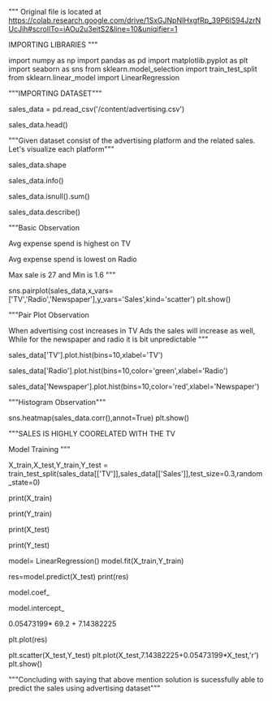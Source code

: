 """
Original file is located at
    https://colab.research.google.com/drive/1SxGJNpNIHxgfRp_39P6lS94JzrNUcJih#scrollTo=iAOu2u3eitS2&line=10&uniqifier=1

IMPORTING LIBRARIES
"""

import numpy as np
import pandas as pd
import matplotlib.pyplot as plt
import seaborn as sns
from sklearn.model_selection import train_test_split
from sklearn.linear_model import LinearRegression

"""IMPORTING DATASET"""

sales_data = pd.read_csv('/content/advertising.csv')

sales_data.head()

"""Given dataset consist of the advertising platform and the related sales. Let's visualize each platform"""

sales_data.shape

sales_data.info()

sales_data.isnull().sum()

sales_data.describe()

"""Basic Observation

Avg expense spend is highest on TV

Avg expense spend is lowest on Radio

Max sale is 27 and Min is 1.6
"""

sns.pairplot(sales_data,x_vars=['TV','Radio','Newspaper'],y_vars='Sales',kind='scatter')
plt.show()

"""Pair Plot Observation

When advertising cost increases in TV Ads the sales will increase as well, While for the newspaper and radio it is bit unpredictable
"""

sales_data['TV'].plot.hist(bins=10,xlabel='TV')

sales_data['Radio'].plot.hist(bins=10,color='green',xlabel='Radio')

sales_data['Newspaper'].plot.hist(bins=10,color='red',xlabel='Newspaper')

"""Histogram Observation"""

sns.heatmap(sales_data.corr(),annot=True)
plt.show()

"""SALES IS HIGHLY COORELATED WITH THE TV

Model Training
"""

X_train,X_test,Y_train,Y_test = train_test_split(sales_data[['TV']],sales_data[['Sales']],test_size=0.3,random_state=0)

print(X_train)

print(Y_train)

print(X_test)

print(Y_test)

model= LinearRegression()
model.fit(X_train,Y_train)

res=model.predict(X_test)
print(res)

model.coef_

model.intercept_

0.05473199* 69.2 + 7.14382225

plt.plot(res)

plt.scatter(X_test,Y_test)
plt.plot(X_test,7.14382225+0.05473199*X_test,'r')
plt.show()

"""Concluding with saying that above mention solution is sucessfully able to predict the sales using advertising dataset"""
